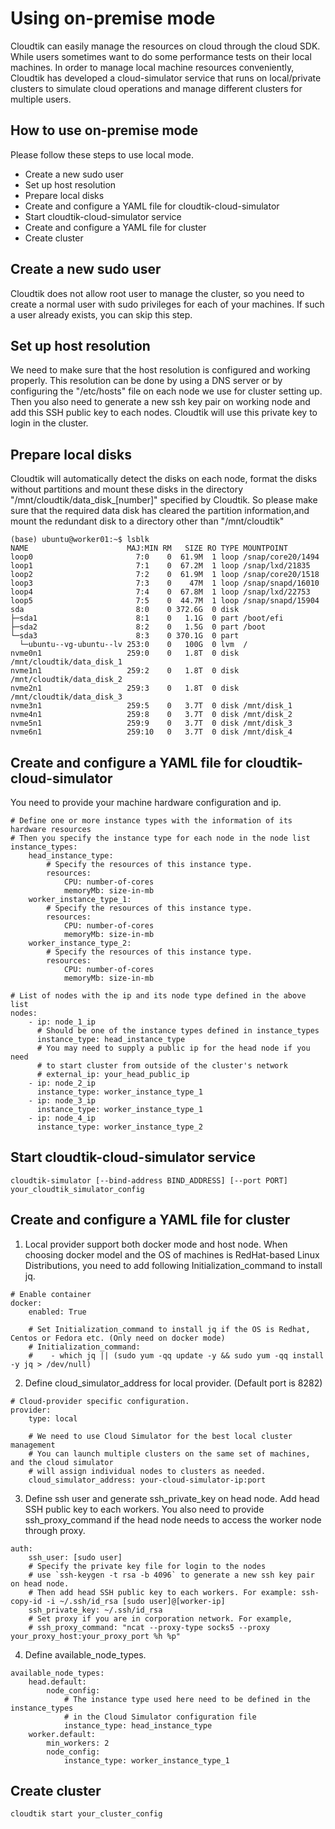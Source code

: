 # Using on-premise mode 
Cloudtik can easily manage the resources on cloud through the cloud SDK. While users sometimes want to do some performance tests on their local machines. 
In order to manage local machine resources conveniently, Cloudtik has developed a cloud-simulator service 
that runs on local/private clusters to simulate cloud operations and manage different clusters for multiple users.


## How to use on-premise mode 
Please follow these steps to use local mode.

- Create a new sudo user
- Set up host resolution 
- Prepare local disks
- Create and configure a YAML file for cloudtik-cloud-simulator 
- Start cloudtik-cloud-simulator service
- Create and configure a YAML file for cluster
- Create cluster


## Create a new sudo user 
Cloudtik does not allow root user to manage the cluster, 
so you need to create a normal user with sudo privileges for each of your machines. 
If such a user already exists, you can skip this step.


## Set up host resolution
 We need to make sure that the host resolution is configured and working properly. 
 This resolution can be done by using a DNS server or by configuring the "/etc/hosts" file on each node we use for cluster setting up. 
 Then you also need to generate a new ssh key pair on working node and add this SSH public key to each nodes. 
 Cloudtik will use this private key to login in the cluster.



## Prepare local disks
Cloudtik will automatically detect the disks on each node, format the disks without partitions and mount these disks in the directory "/mnt/cloudtik/data_disk_[number]" specified by Cloudtik.
So please make sure that the required data disk has cleared the partition information,and mount the redundant disk to a directory other than "/mnt/cloudtik"
```buildoutcfg
(base) ubuntu@worker01:~$ lsblk
NAME                      MAJ:MIN RM   SIZE RO TYPE MOUNTPOINT
loop0                       7:0    0  61.9M  1 loop /snap/core20/1494
loop1                       7:1    0  67.2M  1 loop /snap/lxd/21835
loop2                       7:2    0  61.9M  1 loop /snap/core20/1518
loop3                       7:3    0    47M  1 loop /snap/snapd/16010
loop4                       7:4    0  67.8M  1 loop /snap/lxd/22753
loop5                       7:5    0  44.7M  1 loop /snap/snapd/15904
sda                         8:0    0 372.6G  0 disk
├─sda1                      8:1    0   1.1G  0 part /boot/efi
├─sda2                      8:2    0   1.5G  0 part /boot
└─sda3                      8:3    0 370.1G  0 part
  └─ubuntu--vg-ubuntu--lv 253:0    0   100G  0 lvm  /
nvme0n1                   259:0    0   1.8T  0 disk /mnt/cloudtik/data_disk_1
nvme1n1                   259:2    0   1.8T  0 disk /mnt/cloudtik/data_disk_2
nvme2n1                   259:3    0   1.8T  0 disk /mnt/cloudtik/data_disk_3
nvme3n1                   259:5    0   3.7T  0 disk /mnt/disk_1
nvme4n1                   259:8    0   3.7T  0 disk /mnt/disk_2
nvme5n1                   259:9    0   3.7T  0 disk /mnt/disk_3
nvme6n1                   259:10   0   3.7T  0 disk /mnt/disk_4

```


## Create and configure a YAML file for cloudtik-cloud-simulator 
You need to provide your machine hardware configuration and ip.
```buildoutcfg
# Define one or more instance types with the information of its hardware resources
# Then you specify the instance type for each node in the node list
instance_types:
    head_instance_type:
        # Specify the resources of this instance type.
        resources:
            CPU: number-of-cores
            memoryMb: size-in-mb
    worker_instance_type_1:
        # Specify the resources of this instance type.
        resources:
            CPU: number-of-cores
            memoryMb: size-in-mb
    worker_instance_type_2:
        # Specify the resources of this instance type.
        resources:
            CPU: number-of-cores
            memoryMb: size-in-mb

# List of nodes with the ip and its node type defined in the above list
nodes:
    - ip: node_1_ip
      # Should be one of the instance types defined in instance_types
      instance_type: head_instance_type
      # You may need to supply a public ip for the head node if you need
      # to start cluster from outside of the cluster's network
      # external_ip: your_head_public_ip
    - ip: node_2_ip
      instance_type: worker_instance_type_1
    - ip: node_3_ip
      instance_type: worker_instance_type_1
    - ip: node_4_ip
      instance_type: worker_instance_type_2

```


## Start cloudtik-cloud-simulator service
```buildoutcfg
cloudtik-simulator [--bind-address BIND_ADDRESS] [--port PORT] your_cloudtik_simulator_config
```


## Create and configure a YAML file for cluster
1. Local provider support both docker mode and host node. When choosing docker model and the OS of machines is RedHat-based Linux Distributions, you need to add following Initialization_command to install jq.
```buildoutcfg
# Enable container
docker:
    enabled: True
    
    # Set Initialization_command to install jq if the OS is Redhat, Centos or Fedora etc. (Only need on docker mode)
    # Initialization_command:
	#    - which jq || (sudo yum -qq update -y && sudo yum -qq install -y jq > /dev/null) 
```
2. Define cloud_simulator_address for local provider. (Default port is 8282)
```buildoutcfg
# Cloud-provider specific configuration.
provider:
    type: local

    # We need to use Cloud Simulator for the best local cluster management
    # You can launch multiple clusters on the same set of machines, and the cloud simulator
    # will assign individual nodes to clusters as needed.
    cloud_simulator_address: your-cloud-simulator-ip:port
```
3. Define ssh user and generate ssh_private_key on head node. Add head SSH public key to each workers.
You also need to provide ssh_proxy_command if the head node needs to access the worker node through proxy.
```buildoutcfg
auth:
    ssh_user: [sudo user]
    # Specify the private key file for login to the nodes
    # use `ssh-keygen -t rsa -b 4096` to generate a new ssh key pair on head node.
    # Then add head SSH public key to each workers. For example: ssh-copy-id -i ~/.ssh/id_rsa [sudo user]@[worker-ip]
    ssh_private_key: ~/.ssh/id_rsa
    # Set proxy if you are in corporation network. For example,
    # ssh_proxy_command: "ncat --proxy-type socks5 --proxy your_proxy_host:your_proxy_port %h %p"

```
4. Define available_node_types. 
```buildoutcfg
available_node_types:
    head.default:
        node_config:
            # The instance type used here need to be defined in the instance_types
            # in the Cloud Simulator configuration file
            instance_type: head_instance_type
    worker.default:
        min_workers: 2
        node_config:
            instance_type: worker_instance_type_1
```


## Create cluster
```buildoutcfg
cloudtik start your_cluster_config
```
